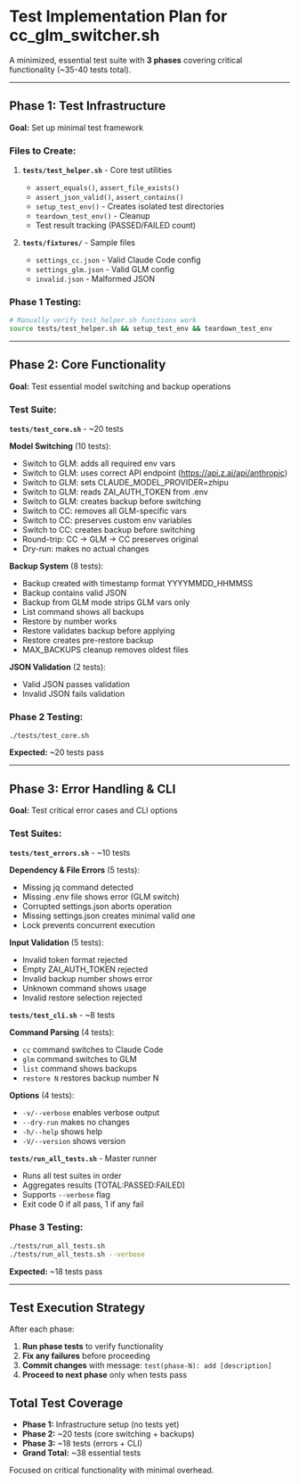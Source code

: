 # Test Implementation Plan for cc_glm_switcher.sh

A minimized, essential test suite with **3 phases** covering critical functionality (~35-40 tests total).

---

## **Phase 1: Test Infrastructure**
**Goal:** Set up minimal test framework

### Files to Create:
1. **`tests/test_helper.sh`** - Core test utilities
   - `assert_equals()`, `assert_file_exists()`
   - `assert_json_valid()`, `assert_contains()`
   - `setup_test_env()` - Creates isolated test directories
   - `teardown_test_env()` - Cleanup
   - Test result tracking (PASSED/FAILED count)

2. **`tests/fixtures/`** - Sample files
   - `settings_cc.json` - Valid Claude Code config
   - `settings_glm.json` - Valid GLM config
   - `invalid.json` - Malformed JSON

### Phase 1 Testing:
```bash
# Manually verify test_helper.sh functions work
source tests/test_helper.sh && setup_test_env && teardown_test_env
```

---

## **Phase 2: Core Functionality**
**Goal:** Test essential model switching and backup operations

### Test Suite:
**`tests/test_core.sh`** - ~20 tests

**Model Switching** (10 tests):
- Switch to GLM: adds all required env vars
- Switch to GLM: uses correct API endpoint (https://api.z.ai/api/anthropic)
- Switch to GLM: sets CLAUDE_MODEL_PROVIDER=zhipu
- Switch to GLM: reads ZAI_AUTH_TOKEN from .env
- Switch to GLM: creates backup before switching
- Switch to CC: removes all GLM-specific vars
- Switch to CC: preserves custom env variables
- Switch to CC: creates backup before switching
- Round-trip: CC → GLM → CC preserves original
- Dry-run: makes no actual changes

**Backup System** (8 tests):
- Backup created with timestamp format YYYYMMDD_HHMMSS
- Backup contains valid JSON
- Backup from GLM mode strips GLM vars only
- List command shows all backups
- Restore by number works
- Restore validates backup before applying
- Restore creates pre-restore backup
- MAX_BACKUPS cleanup removes oldest files

**JSON Validation** (2 tests):
- Valid JSON passes validation
- Invalid JSON fails validation

### Phase 2 Testing:
```bash
./tests/test_core.sh
```
**Expected:** ~20 tests pass

---

## **Phase 3: Error Handling & CLI**
**Goal:** Test critical error cases and CLI options

### Test Suites:

**`tests/test_errors.sh`** - ~10 tests

**Dependency & File Errors** (5 tests):
- Missing jq command detected
- Missing .env file shows error (GLM switch)
- Corrupted settings.json aborts operation
- Missing settings.json creates minimal valid one
- Lock prevents concurrent execution

**Input Validation** (5 tests):
- Invalid token format rejected
- Empty ZAI_AUTH_TOKEN rejected
- Invalid backup number shows error
- Unknown command shows usage
- Invalid restore selection rejected

**`tests/test_cli.sh`** - ~8 tests

**Command Parsing** (4 tests):
- `cc` command switches to Claude Code
- `glm` command switches to GLM
- `list` command shows backups
- `restore N` restores backup number N

**Options** (4 tests):
- `-v/--verbose` enables verbose output
- `--dry-run` makes no changes
- `-h/--help` shows help
- `-V/--version` shows version

**`tests/run_all_tests.sh`** - Master runner
- Runs all test suites in order
- Aggregates results (TOTAL:PASSED:FAILED)
- Supports `--verbose` flag
- Exit code 0 if all pass, 1 if any fail

### Phase 3 Testing:
```bash
./tests/run_all_tests.sh
./tests/run_all_tests.sh --verbose
```
**Expected:** ~18 tests pass

---

## **Test Execution Strategy**

After each phase:
1. **Run phase tests** to verify functionality
2. **Fix any failures** before proceeding
3. **Commit changes** with message: `test(phase-N): add [description]`
4. **Proceed to next phase** only when tests pass

## **Total Test Coverage**
- **Phase 1:** Infrastructure setup (no tests yet)
- **Phase 2:** ~20 tests (core switching + backups)
- **Phase 3:** ~18 tests (errors + CLI)
- **Grand Total:** ~38 essential tests

Focused on critical functionality with minimal overhead.
